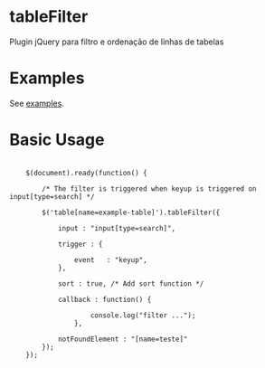 ﻿# tableFilter
Plugin jQuery para filtro e ordenação de linhas de tabelas
# Examples
See <a href="https://github.com/lenonmauer/tableFilter/tree/master/examples/">examples</a>.
# Basic Usage
<pre>
	<code>
	$(document).ready(function() {
		
		/* The filter is triggered when keyup is triggered on input[type=search] */

		$('table[name=example-table]').tableFilter({
			
			input : "input[type=search]",
				
			trigger : {
				
				event 	: "keyup",
			},

			sort : true, /* Add sort function */
				
			callback : function() {
	        
	          		console.log("filter ...");
	        	},

			notFoundElement : "[name=teste]"
		});
	});
	</code>
</pre>
